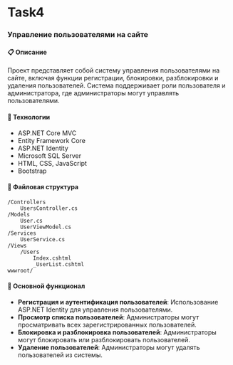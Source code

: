 # Task4

###  Управление пользователями на сайте

#### 📋 Описание

Проект представляет собой систему управления пользователями на сайте, включая функции регистрации, блокировки, разблокировки и удаления пользователей. Система поддерживает роли пользователя и администратора, где администраторы могут управлять пользователями.

#### 🚀 Технологии

- ASP.NET Core MVC
- Entity Framework Core
- ASP.NET Identity
- Microsoft SQL Server
- HTML, CSS, JavaScript
- Bootstrap

#### 📂 Файловая структура

```
/Controllers
    UsersController.cs
/Models
    User.cs
    UserViewModel.cs
/Services
    UserService.cs
/Views
    /Users
        Index.cshtml
        _UserList.cshtml
wwwroot/
```

#### 📄 Основной функционал

- **Регистрация и аутентификация пользователей**: Использование ASP.NET Identity для управления пользователями.
- **Просмотр списка пользователей**: Администраторы могут просматривать всех зарегистрированных пользователей.
- **Блокировка и разблокировка пользователей**: Администраторы могут блокировать или разблокировать пользователей.
- **Удаление пользователей**: Администраторы могут удалять пользователей из системы.
